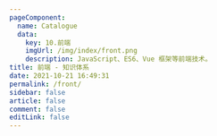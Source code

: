 ```yaml
---
pageComponent: 
  name: Catalogue
  data: 
    key: 10.前端
    imgUrl: /img/index/front.png
    description: JavaScript、ES6、Vue 框架等前端技术。
title: 前端 - 知识体系
date: 2021-10-21 16:49:31
permalink: /front/
sidebar: false
article: false
comment: false
editLink: false
---
```

